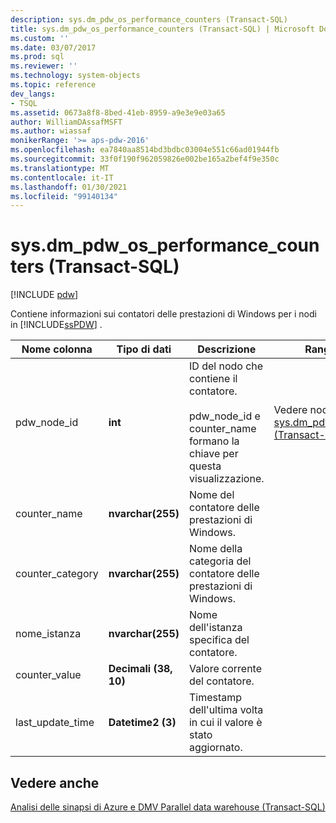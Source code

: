 ```yaml
---
description: sys.dm_pdw_os_performance_counters (Transact-SQL)
title: sys.dm_pdw_os_performance_counters (Transact-SQL) | Microsoft Docs
ms.custom: ''
ms.date: 03/07/2017
ms.prod: sql
ms.reviewer: ''
ms.technology: system-objects
ms.topic: reference
dev_langs:
- TSQL
ms.assetid: 0673a8f8-8bed-41eb-8959-a9e3e9e03a65
author: WilliamDAssafMSFT
ms.author: wiassaf
monikerRange: '>= aps-pdw-2016'
ms.openlocfilehash: ea7840aa8514bd3bdbc03004e551c66ad01944fb
ms.sourcegitcommit: 33f0f190f962059826e002be165a2bef4f9e350c
ms.translationtype: MT
ms.contentlocale: it-IT
ms.lasthandoff: 01/30/2021
ms.locfileid: "99140134"
---
```

# <a name="sysdm_pdw_os_performance_counters-transact-sql"></a>sys.dm_pdw_os_performance_counters (Transact-SQL)
[!INCLUDE [pdw](../../includes/applies-to-version/pdw.md)]

  Contiene informazioni sui contatori delle prestazioni di Windows per i nodi in [!INCLUDE[ssPDW](../../includes/sspdw-md.md)] .  
  
|Nome colonna|Tipo di dati|Descrizione|Range|  
|-----------------|---------------|-----------------|-----------|  
|pdw_node_id|**int**|ID del nodo che contiene il contatore.<br /><br /> pdw_node_id e counter_name formano la chiave per questa visualizzazione.|Vedere node_id in [sys.dm_pdw_nodes &#40;Transact-SQL&#41;](../../relational-databases/system-dynamic-management-views/sys-dm-pdw-nodes-transact-sql.md).|  
|counter_name|**nvarchar(255)**|Nome del contatore delle prestazioni di Windows.||  
|counter_category|**nvarchar(255)**|Nome della categoria del contatore delle prestazioni di Windows.||  
|nome_istanza|**nvarchar(255)**|Nome dell'istanza specifica del contatore.||  
|counter_value|**Decimali (38, 10)**|Valore corrente del contatore.||  
|last_update_time|**Datetime2 (3)**|Timestamp dell'ultima volta in cui il valore è stato aggiornato.||  
  
## <a name="see-also"></a>Vedere anche  
 [Analisi delle sinapsi di Azure e DMV Parallel data warehouse &#40;Transact-SQL&#41;](../../relational-databases/system-dynamic-management-views/sql-and-parallel-data-warehouse-dynamic-management-views.md)  
  
  
